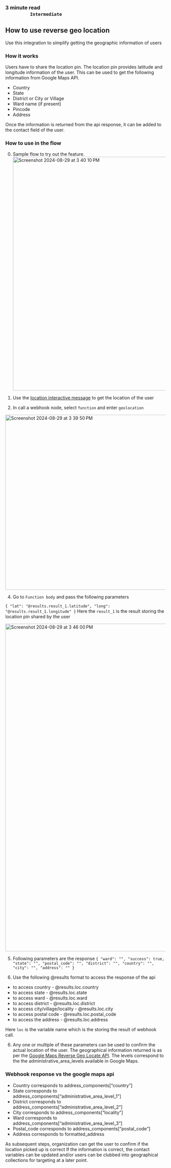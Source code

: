 ### **3 minute read &nbsp; &nbsp; &nbsp; &nbsp; &nbsp; &nbsp; &nbsp; &nbsp; &nbsp; &nbsp; &nbsp; &nbsp; &nbsp; &nbsp; &nbsp; &nbsp; &nbsp; &nbsp; &nbsp; &nbsp; &nbsp; &nbsp; &nbsp; &nbsp; &nbsp; &nbsp; &nbsp; &nbsp; &nbsp; &nbsp; &nbsp; &nbsp; &nbsp; &nbsp; &nbsp; &nbsp; &nbsp; &nbsp; &nbsp; &nbsp; &nbsp; &nbsp; &nbsp; &nbsp; &nbsp; &nbsp; &nbsp; &nbsp; &nbsp; &nbsp; &nbsp; &nbsp; &nbsp; &nbsp; &nbsp; &nbsp; &nbsp; &nbsp; &nbsp; &nbsp; `Intermediate`**

## How to use reverse geo location
Use this integration to simplify getting the geographic information of users

### How it works
Users have to share the location pin. The location pin provides latitude and longitude information of the user. This can be used to get the following information from Google Maps API.
- Country
- State
- District or City or Village
- Ward name (if present) 
- Pincode
- Address

Once the information is returned from the api response, it can be added to the contact field of the user. 

### How to use in the flow 

0. Sample flow to try out the feature.
   <img width="735" alt="Screenshot 2024-08-29 at 3 40 10 PM" src="https://github.com/user-attachments/assets/dbf359a6-b163-4496-b801-afb0641f6f48"/>


2. Use the [location interactive message](https://glific.github.io/docs/docs/Product%20Features/Interactive%20Messages/#create-interactive-messages) to get the location of the user
   
3. In call a webhook node, select `function` and enter `geolocation`
<img width="550" alt="Screenshot 2024-08-29 at 3 39 50 PM" src="https://github.com/user-attachments/assets/346eaadf-9f19-4938-93d4-02fb081dcf1d"/>


    
4. Go to `Function body` and pass the following parameters 

`{
 "lat": "@results.result_1.latitude",
 "long": "@results.result_1.longitude"
}`
Here the `result_1` is the result storing the location pin shared by the user

<img width="1030" alt="Screenshot 2024-08-29 at 3 46 00 PM" src="https://github.com/user-attachments/assets/44c0e6ad-5282-486f-90ad-86fd6e073543"/>

5. Following parameters are the response 
`{
  "ward": "",
  "success": true,
  "state": "",
  "postal_code": "",
  "district": "",
  "country": "",
  "city": "",
  "address": ""
}`

6. Use the following @results format to access the response of the api
- to access country - @results.loc.country   
- to access state - @results.loc.state
- to access ward - @results.loc.ward
- to access district - @results.loc.district
- to access city/village/locality - @results.loc.city
- to access postal code - @results.loc.postal_code
- to access the address - @results.loc.address

Here `loc` is the variable name which is the storing the result of webhook call.

6. Any one or multiple of these parameters can be used to confirm the actual location of the user. The geographical information returned is as per the [Google Maps Reverse Geo Locate API](https://developers.google.com/maps/documentation/geocoding/requests-reverse-geocoding). The levels correspond to the the administrative_area_levels available in Google Maps. 

### Webhook response vs the google maps api  
- Country corresponds to address_components[“country”]
- State corresponds to address_components[“administrative_area_level_1”]
- District corresponds to address_components[“administrative_area_level_2”]
- City corresponds to address_components[“locality”]
- Ward corresponds to address_components[“administrative_area_level_3”]
- Postal_code corresponds to address_components[“postal_code”]
- Address corresponds to formatted_address


As subsequent steps, organization can get the user to confirm if the location picked up is correct
If the information is correct, the contact variables can be updated and/or users can be clubbed into geographical collections for targeting at a later point. 
